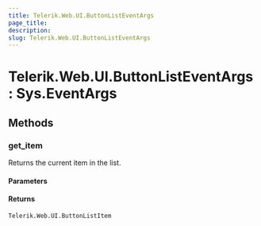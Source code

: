 ```yaml
---
title: Telerik.Web.UI.ButtonListEventArgs
page_title:
description:
slug: Telerik.Web.UI.ButtonListEventArgs
---
```


# Telerik.Web.UI.ButtonListEventArgs : Sys.EventArgs 

## Methods

###  get_item

Returns the current item in the list.

#### Parameters

#### Returns

`Telerik.Web.UI.ButtonListItem` 